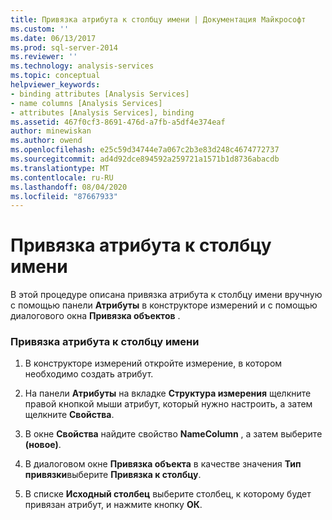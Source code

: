 ```yaml
---
title: Привязка атрибута к столбцу имени | Документация Майкрософт
ms.custom: ''
ms.date: 06/13/2017
ms.prod: sql-server-2014
ms.reviewer: ''
ms.technology: analysis-services
ms.topic: conceptual
helpviewer_keywords:
- binding attributes [Analysis Services]
- name columns [Analysis Services]
- attributes [Analysis Services], binding
ms.assetid: 467f0cf3-8691-476d-a7fb-a5df4e374eaf
author: minewiskan
ms.author: owend
ms.openlocfilehash: e25c59d34744e7a067c2b3e83d248c4674772737
ms.sourcegitcommit: ad4d92dce894592a259721a1571b1d8736abacdb
ms.translationtype: MT
ms.contentlocale: ru-RU
ms.lasthandoff: 08/04/2020
ms.locfileid: "87667933"
---
```

# <a name="bind-an-attribute-to-a-name-column"></a>Привязка атрибута к столбцу имени
  В этой процедуре описана привязка атрибута к столбцу имени вручную с помощью панели **Атрибуты** в конструкторе измерений и с помощью диалогового окна **Привязка объектов** .  
  
### <a name="to-bind-an-attribute-to-a-name-column"></a>Привязка атрибута к столбцу имени  
  
1.  В конструкторе измерений откройте измерение, в котором необходимо создать атрибут.  
  
2.  На панели **Атрибуты** на вкладке **Структура измерения** щелкните правой кнопкой мыши атрибут, который нужно настроить, а затем щелкните **Свойства**.  
  
3.  В окне **Свойства** найдите свойство **NameColumn** , а затем выберите **(новое)**.  
  
4.  В диалоговом окне **Привязка объекта** в качестве значения **Тип привязки**выберите **Привязка к столбцу**.  
  
5.  В списке **Исходный столбец** выберите столбец, к которому будет привязан атрибут, и нажмите кнопку **ОК**.  
  
  
